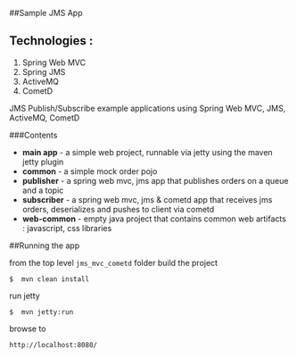 ##Sample JMS App

Technologies : 
--------------
1. Spring Web MVC
2. Spring JMS
3. ActiveMQ
4. CometD


JMS Publish/Subscribe example applications using Spring Web MVC, JMS, ActiveMQ, CometD


###Contents

+ **main app** - a simple web project, runnable via jetty using the maven jetty plugin
+ **common** - a simple mock order pojo
+ **publisher** - a spring web mvc, jms app that publishes orders on a queue and a topic
+ **subscriber** - a spring web mvc, jms & cometd app that receives jms orders, deserializes and pushes to client via cometd
+ **web-common** - empty java project that contains common web artifacts : javascript, css libraries 


##Running the app

from the top level `jms_mvc_cometd` folder build the project

```
$  mvn clean install
```

run jetty

```
$  mvn jetty:run
```


browse to 

```
http://localhost:8080/
```

